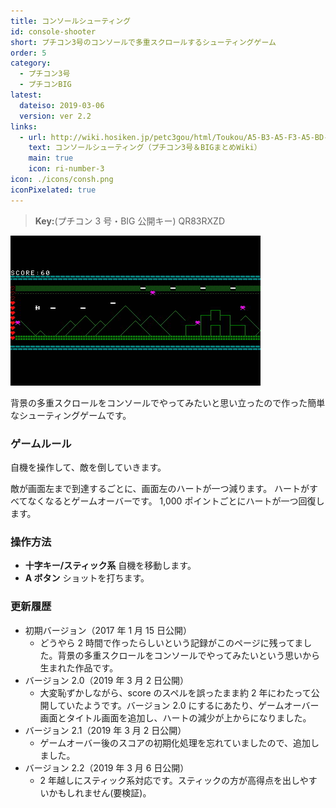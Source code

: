 ```yaml
---
title: コンソールシューティング
id: console-shooter
short: プチコン3号のコンソールで多重スクロールするシューティングゲーム
order: 5
category:
  - プチコン3号
  - プチコンBIG
latest:
  dateiso: 2019-03-06
  version: ver 2.2
links:
  - url: http://wiki.hosiken.jp/petc3gou/html/Toukou/A5-B3-A5-F3-A5-BD-A1-BC-A5-EB-A5-B7-A5-E5-A1-BC-A5-C6-A5-A3-A5-F3-A5-B0-.html
    text: コンソールシューティング（プチコン3号＆BIGまとめWiki）
    main: true
    icon: ri-number-3
icon: ./icons/consh.png
iconPixelated: true
---
```


> **Key:**(プチコン 3 号・BIG 公開キー) QR83RXZD

![コンソールシューティングのゲーム画面](screenshots/consh.jpg)

背景の多重スクロールをコンソールでやってみたいと思い立ったので作った簡単なシューティングゲームです。

### ゲームルール

自機を操作して、敵を倒していきます。

敵が画面左まで到達するごとに、画面左のハートが一つ減ります。 ハートがすべてなくなるとゲームオーバーです。
1,000 ポイントごとにハートが一つ回復します。

### 操作方法

- **十字キー/スティック系** 自機を移動します。
- **A ボタン** ショットを打ちます。

### 更新履歴

- 初期バージョン（2017 年 1 月 15 日公開）
  - どうやら 2 時間で作ったらしいという記録がこのページに残ってました。背景の多重スクロールをコンソールでやってみたいという思いから生まれた作品です。
- バージョン 2.0（2019 年 3 月 2 日公開）
  - 大変恥ずかしながら、score のスペルを誤ったまま約 2 年にわたって公開していたようです。バージョン 2.0 にするにあたり、ゲームオーバー画面とタイトル画面を追加し、ハートの減少が上からになりました。
- バージョン 2.1（2019 年 3 月 2 日公開）
  - ゲームオーバー後のスコアの初期化処理を忘れていましたので、追加しました。
- バージョン 2.2（2019 年 3 月 6 日公開）
  - 2 年越しにスティック系対応です。スティックの方が高得点を出しやすいかもしれません(要検証)。
